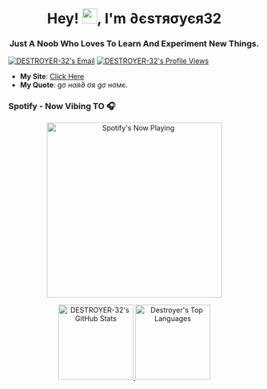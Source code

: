 <h1 align="center">Hey! <img src="https://raw.githubusercontent.com/DESTROYER-32/DESTROYER-32/main/Hey.gif" width="30px">, I'm ∂єѕтяσуєя32</h1>
<h3 align="center">Just A Noob Who Loves To Learn And Experiment New Things.</h3>

<p align="left">
  <a target="_blank" href="https://mailhide.io/e/hVXFLteU"><img src="https://img.shields.io/badge/Email-Reveal-2a8?&logo=gmail&logoColor=white" alt="DESTROYER-32's Email" /></a>
  <a target="_blank" href="https://github.com/destroyer19991"><img src="https://komarev.com/ghpvc/?username=destroyer19991&label=Profile%20Views" alt="DESTROYER-32's Profile Views" /></a>
</p>

<ul>
  <li><b>My Site</b>: <a target="_blank" href="https://destroyer19991.github.io/">Click Here</a></li>
  <li><b>My Quote</b>: gσ нαя∂ σя gσ нσмє.</li>
</ul>


<h3> Spotify - Now Vibing TO 🎧</h3>
<p align="center">
  <a target="_blank" href="https://open.spotify.com/user/zgz9ua5ggfxqktbyl9vjj93gb"><img src="https://DESTROYER-32-git-main.DESTROYER-32.vercel.app/api/spotify" alt="Spotify's Now Playing" width="350" /></a>
</p>


<p align="center">
  <a target="_blank" href="https://github.com/DESTROYER-32">
    <img height="150em" src="https://github-readme-stats.vercel.app/api?username=destroyer19991&show_icons=true&include_all_commits=true&count_private=true&hide_border=true&theme=blueberry" alt="DESTROYER-32's GitHub Stats" /> 
    <img height="150em" src="https://github-readme-stats.vercel.app/api/top-langs/?username=DESTROYER-32&layout=compact&hide_border=true&theme=blueberry" alt="Destroyer's Top Languages" />
  </a>
</p>
